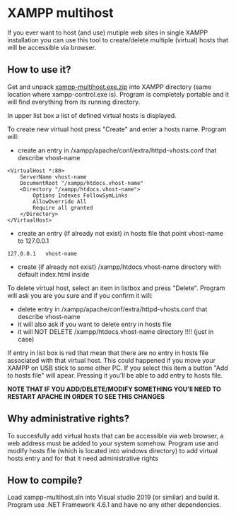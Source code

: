 # XAMPP multihost

If you ever want to host (and use) mutiple web sites in single XAMPP installation you can use this tool to 
create/delete multiple (virtual) hosts that will be accessible via browser.


## How to use it?

Get and unpack [xampp-multihost.exe.zip](https://github.com/isindicic/xampp-multihost/releases/download/1.0/xampp-multihost.exe.zip) into XAMPP directory (same location where xampp-control.exe is). 
Program is completely portable and it will find everything from its running directory.

In upper list box a list of defined virtual hosts is displayed.

To create new virtual host press "Create" and enter a hosts name. Program will:
- create an entry in /xampp/apache/conf/extra/httpd-vhosts.conf that describe vhost-name
```
<VirtualHost *:80>
    ServerName vhost-name
    DocumentRoot "/xampp/htdocs.vhost-name"
    <Directory "/xampp/htdocs.vhost-name">
        Options Indexes FollowSymLinks
        AllowOverride All
        Require all granted
    </Directory>
</VirtualHost>
```
- create an entry (if already not exist) in hosts file that point vhost-name to 127.0.0.1 
```
127.0.0.1   vhost-name
```
- create (if already not exist) /xampp/htdocs.vhost-name directory with default index.html inside

To delete virtual host, select an item in listbox and press "Delete". Program will ask you are you sure and if you confirm it will:
- delete entry in /xampp/apache/conf/extra/httpd-vhosts.conf that describe vhost-name
- it will also ask if you want to delete entry in hosts file
- it will NOT DELETE /xampp/htdocs.vhost-name directory !!!! (just in case)

If entry in list box is red that mean that there are no entry in hosts file associated with that virtual host. 
This could happened if you move your XAMPP on USB stick to some other PC. 
If you select this item a button "Add to hosts file" will apear. Pressing it you'll be able to add entry to hosts file.

**NOTE THAT IF YOU ADD/DELETE/MODIFY SOMETHING YOU'll NEED TO RESTART APACHE IN ORDER TO SEE THIS CHANGES**

## Why administrative rights?

To succesfully add virtual hosts that can be accessible via web browser, a web address must be added to your system somehow. Program 
use and modify hosts file (which is located into windows directory) to add virtual hosts entry and for that it need administrative rights

## How to compile? 

Load xampp-multihost.sln into Visual studio 2019 (or similar) and build it. Program use .NET Framework 4.6.1 and have no any other dependencies.

